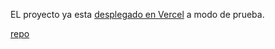 EL proyecto ya esta [desplegado en Vercel](https://vercel.com/mauricios-projects-8b7b5bd9/proyect-01/DL3DEv664moYAcmDv8k3TkV7kpak) a modo de prueba.

[repo](https://github.com/coxmau77/proyect-01)
